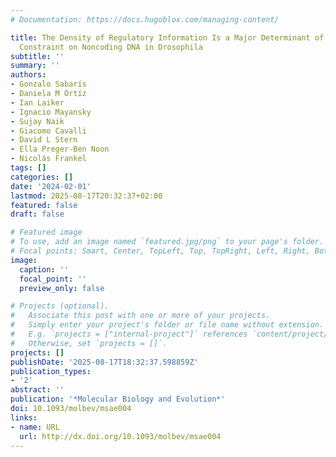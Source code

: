 ```yaml
---
# Documentation: https://docs.hugoblox.com/managing-content/

title: The Density of Regulatory Information Is a Major Determinant of Evolutionary
  Constraint on Noncoding DNA in Drosophila
subtitle: ''
summary: ''
authors:
- Gonzalo Sabarís
- Daniela M Ortíz
- Ian Laiker
- Ignacio Mayansky
- Sujay Naik
- Giacomo Cavalli
- David L Stern
- Ella Preger-Ben Noon
- Nicolás Frankel
tags: []
categories: []
date: '2024-02-01'
lastmod: 2025-08-17T20:32:37+02:00
featured: false
draft: false

# Featured image
# To use, add an image named `featured.jpg/png` to your page's folder.
# Focal points: Smart, Center, TopLeft, Top, TopRight, Left, Right, BottomLeft, Bottom, BottomRight.
image:
  caption: ''
  focal_point: ''
  preview_only: false

# Projects (optional).
#   Associate this post with one or more of your projects.
#   Simply enter your project's folder or file name without extension.
#   E.g. `projects = ["internal-project"]` references `content/project/deep-learning/index.md`.
#   Otherwise, set `projects = []`.
projects: []
publishDate: '2025-08-17T18:32:37.598859Z'
publication_types:
- '2'
abstract: ''
publication: '*Molecular Biology and Evolution*'
doi: 10.1093/molbev/msae004
links:
- name: URL
  url: http://dx.doi.org/10.1093/molbev/msae004
---
```

